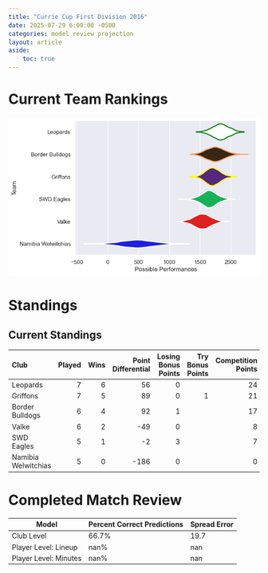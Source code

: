 ```yaml
---  
title: "Currie Cup First Division 2016"  
date: 2025-07-29 6:00:00 -0500  
categories: model review projection  
layout: article  
aside:  
    toc: true  
---
```

# Current Team Rankings


![Club Rankings](plots/rankings_Currie_Cup_First_Division_2016.png)
# Standings

## Current Standings


| Club                |   Played |   Wins |   Point Differential |   Losing Bonus Points |   Try Bonus Points |   Competition Points |
|:--------------------|---------:|-------:|---------------------:|----------------------:|-------------------:|---------------------:|
| Leopards            |        7 |      6 |                   56 |                     0 |                    |                   24 |
| Griffons            |        7 |      5 |                   89 |                     0 |                  1 |                   21 |
| Border Bulldogs     |        6 |      4 |                   92 |                     1 |                    |                   17 |
| Valke               |        6 |      2 |                  -49 |                     0 |                    |                    8 |
| SWD Eagles          |        5 |      1 |                   -2 |                     3 |                    |                    7 |
| Namibia Welwitchias |        5 |      0 |                 -186 |                     0 |                    |                    0 |



# Completed Match Review


| Model | Percent Correct Predictions | Spread Error |
| ------ | ------ | ------ |
| Club Level | 66.7% | 19.7 |
| Player Level: Lineup | nan% | nan |
| Player Level: Minutes | nan% | nan |

